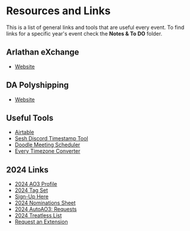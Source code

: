 # Resources and Links

This is a list of general links and tools that are useful every event. To find
links for a specific year's event check the **Notes & To DO** folder.

## Arlathan eXchange

- [Website](http://arlathanxchange.neocities.org/)

## DA Polyshipping

- [Website](http://dapolyshipping.neocities.org/)

## Useful Tools

- [Airtable](https://airtable.com)
- [Sesh Discord Timestamp Tool](https://sesh.fyi/timestamp/)
- [Doodle Meeting Scheduler](https://doodle.com/)
- [Every Timezone Converter](https://everytimezone.com/)

## 2024 Links
- [2024 AO3 Profile](https://archiveofourown.org/collections/arlathanxchange2024/profile)
- [2024 Tag Set](https://archiveofourown.org/tag_sets/18841)
- [Sign-Up Here](https://archiveofourown.org/collections/arlathanxchange2024/signups/new)
- [2024 Nominations Sheet](https://docs.google.com/spreadsheets/d/1m8ludsrYnkbuI-kbJLz0anjSFhuYUkiAft4NZhp1aOM/edit?usp=sharing)
- [2024 AutoAO3: Requests](https://autoao3app.fandom.tools/#/arlathanxchange2024/all)
- [2024 Treatless List](https://docs.google.com/spreadsheets/d/1Zq3otHMwB3bmuJE0_MrgmDWHXluc5nSTkSG7t5d9aww/edit?usp=sharing)
- [Request an Extension](https://arlathanxchange.neocities.org/extension)